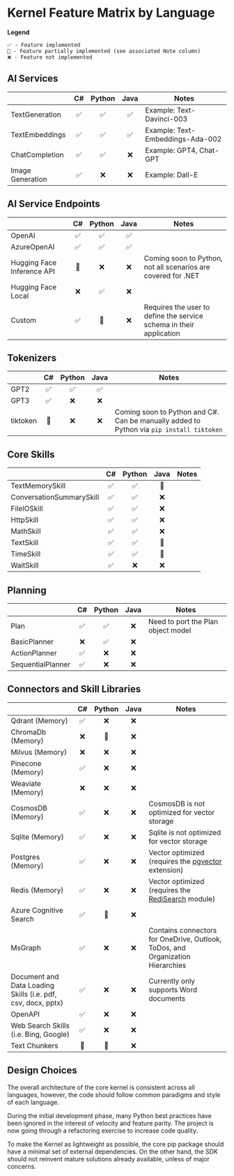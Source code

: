# Kernel Feature Matrix by Language

**Legend**

    ✅ - Feature implemented
    🔄 - Feature partially implemented (see associated Note column)
    ❌ - Feature not implemented

## AI Services

|                                   |  C#  | Python | Java | Notes |
|-----------------------------------|:----:|:------:|:----:|-------|
| TextGeneration                    | ✅ | ✅ | ✅ | Example: Text-Davinci-003 |
| TextEmbeddings                    | ✅ | ✅ | ✅ | Example: Text-Embeddings-Ada-002 |
| ChatCompletion                    | ✅ | ✅ | ❌ | Example: GPT4, Chat-GPT |
| Image Generation                  | ✅ | ❌ | ❌ | Example: Dall-E |

## AI Service Endpoints

|                                   |  C#  | Python | Java | Notes |
|-----------------------------------|:----:|:------:|:----:|-------|
| OpenAI                            | ✅ | ✅ | ✅ | |
| AzureOpenAI                       | ✅ | ✅ | ✅ | |
| Hugging Face Inference API        | 🔄 | ❌ | ❌ | Coming soon to Python, not all scenarios are covered for .NET |
| Hugging Face Local                | ❌ | ✅ | ❌ | |
| Custom                            | ✅ | 🔄 | ❌ | Requires the user to define the service schema in their application |

## Tokenizers

|                                   |  C#  | Python | Java | Notes |
|-----------------------------------|:----:|:------:|:----:|-------|
| GPT2                              | ✅ | ✅ | ✅ | |
| GPT3                              | ✅ | ❌ | ❌ | |
| tiktoken                          | 🔄 | ❌ | ❌ | Coming soon to Python and C#. Can be manually added to Python via `pip install tiktoken` |

## Core Skills

|                                   |  C#  | Python | Java | Notes |
|-----------------------------------|:----:|:------:|:----:|-------|
| TextMemorySkill                   | ✅ | ✅ | 🔄 | |
| ConversationSummarySkill          | ✅ | ✅ | ❌ | |
| FileIOSkill                       | ✅ | ✅ | ❌ | |
| HttpSkill                         | ✅ | ✅ | ❌ | |
| MathSkill                         | ✅ | ✅ | ❌ | |
| TextSkill                         | ✅ | ✅ | 🔄 | |
| TimeSkill                         | ✅ | ✅ | 🔄 | |
| WaitSkill                         | ✅ | ❌ | ❌ | |

## Planning

|                                   |  C#  | Python | Java | Notes |
|-----------------------------------|:----:|:------:|:----:|-------|
| Plan                              | ✅ | ✅ | ❌ | Need to port the Plan object model |
| BasicPlanner                      | ❌ | ✅ | ❌ | |
| ActionPlanner                     | ✅ | ❌ | ❌ | |
| SequentialPlanner                 | ✅ | ❌ | ❌ | |

## Connectors and Skill Libraries

|                                   |  C#  | Python | Java | Notes |
|-----------------------------------|:----:|:------:|:----:|-------|
| Qdrant (Memory)                   | ✅ | ❌ | ❌ | |
| ChromaDb (Memory)                 | ❌ | 🔄 | ❌ | |
| Milvus (Memory)                   | ❌ | ❌ | ❌ | |
| Pinecone (Memory)                 | ✅ | ❌ | ❌ | |
| Weaviate (Memory)                 | ❌ | ❌ | ❌ | |
| CosmosDB (Memory)                 | ✅ | ❌ | ❌ | CosmosDB is not optimized for vector storage |
| Sqlite (Memory)                   | ✅ | ❌ | ❌ | Sqlite is not optimized for vector storage |
| Postgres (Memory)                 | ✅ | ❌ | ❌ | Vector optimized (requires the [pgvector](https://github.com/pgvector/pgvector) extension) |
| Redis (Memory)                    | ✅ | ❌ | ❌ | Vector optimized (requires the [RediSearch](https://redis.io/docs/stack/search) module) |
| Azure Cognitive Search            | ✅ | 🔄 | ❌ | |
| MsGraph                           | ✅ | ❌ | ❌ | Contains connectors for OneDrive, Outlook, ToDos, and Organization Hierarchies |
| Document and Data Loading Skills (i.e. pdf, csv, docx, pptx)  | ✅ | ❌ | ❌ | Currently only supports Word documents |
| OpenAPI                           | ✅ | ❌ | ❌ | |
| Web Search Skills (i.e. Bing, Google) | ✅ | ❌ | ❌ | |
| Text Chunkers                     | 🔄 | 🔄 | ❌ | |

## Design Choices

The overall architecture of the core kernel is consistent across all languages,
however, the code should follow common paradigms and style of each language.

During the initial development phase, many Python best practices have been ignored
in the interest of velocity and feature parity. The project is now going through
a refactoring exercise to increase code quality.

To make the Kernel as lightweight as possible, the core pip package should have
a minimal set of external dependencies. On the other hand, the SDK should not
reinvent mature solutions already available, unless of major concerns.
